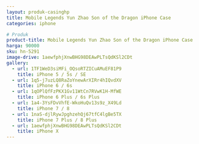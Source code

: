 ```yaml
---
layout: produk-casinghp
title: Mobile Legends Yun Zhao Son of the Dragon iPhone Case
categories: iphone

# Produk
product-title: Mobile Legends Yun Zhao Son of the Dragon iPhone Case
harga: 90000
sku: hn-5291
image-drive: 1aewfphjXnwBHG98DEAwPLTsQdKSl2CDt
gallery:
  - url: 1TF1WeD3siMFi_OQsoRTZICuAMuEF81P9
    title: iPhone 5 / 5s / SE
  - url: 1q5-j7uzLQ8RaZoYnewArXIRr4hIQvdXV
    title: iPhone 6 / 6s
  - url: 1qOPlQfFzPKX1Gv11WtCn7RVwK1H-MfWE
    title: iPhone 6 Plus / 6s Plus
  - url: 1a4-3YsFDvVhfE-WkoHuQv13s9z_X49Ld
    title: iPhone 7 / 8
  - url: 1naS-djlRywJpghzehQj67tfC4lgBe5TX
    title: iPhone 7 Plus / 8 Plus
  - url: 1aewfphjXnwBHG98DEAwPLTsQdKSl2CDt
    title: iPhone X
---
```

